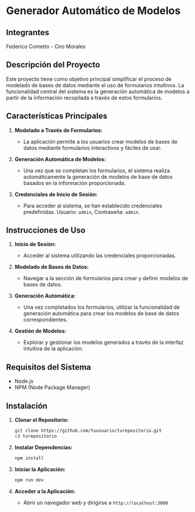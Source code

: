 # Generador Automático de Modelos

## Integrantes

Federico Cometto - 
Ciro Morales

## Descripción del Proyecto

Este proyecto tiene como objetivo principal simplificar el proceso de modelado de bases de datos mediante el uso de formularios intuitivos. La funcionalidad central del sistema es la generación automática de modelos a partir de la información recopilada a través de estos formularios.

## Características Principales

1. **Modelado a Través de Formularios:**
   - La aplicación permite a los usuarios crear modelos de bases de datos mediante formularios interactivos y fáciles de usar.

2. **Generación Automática de Modelos:**
   - Una vez que se completan los formularios, el sistema realiza automáticamente la generación de modelos de base de datos basados en la información proporcionada.

3. **Credenciales de Inicio de Sesión:**
   - Para acceder al sistema, se han establecido credenciales predefinidas. Usuario: `admin`, Contraseña: `admin`.

## Instrucciones de Uso

1. **Inicio de Sesión:**
   - Acceder al sistema utilizando las credenciales proporcionadas.

2. **Modelado de Bases de Datos:**
   - Navegar a la sección de formularios para crear y definir modelos de bases de datos.

3. **Generación Automática:**
   - Una vez completados los formularios, utilizar la funcionalidad de generación automática para crear los modelos de base de datos correspondientes.

4. **Gestión de Modelos:**
   - Explorar y gestionar los modelos generados a través de la interfaz intuitiva de la aplicación.

## Requisitos del Sistema

- Node.js
- NPM (Node Package Manager)

## Instalación

1. **Clonar el Repositorio:**
   ```bash
   git clone https://github.com/tuusuario/turepositorio.git
   cd turepositorio
   ```

2. **Instalar Dependencias:**
   ```bash
   npm install
   ```


3. **Iniciar la Aplicación:**
   ```bash
   npm run dev
   ```

4. **Acceder a la Aplicación:**
   - Abrir un navegador web y dirigirse a `http://localhost:3000`
